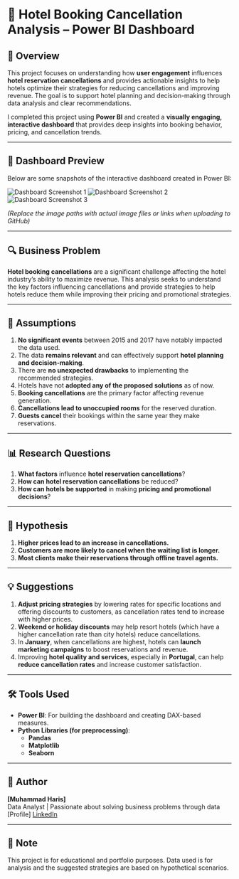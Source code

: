 # 🏨 Hotel Booking Cancellation Analysis – Power BI Dashboard

## 📝 Overview
This project focuses on understanding how **user engagement** influences **hotel reservation cancellations** and provides actionable insights to help hotels optimize their strategies for reducing cancellations and improving revenue. The goal is to support hotel planning and decision-making through data analysis and clear recommendations.

I completed this project using **Power BI** and created a **visually engaging, interactive dashboard** that provides deep insights into booking behavior, pricing, and cancellation trends.

---

## 📸 Dashboard Preview

Below are some snapshots of the interactive dashboard created in Power BI:

![Dashboard Screenshot 1](images/screenshot1.png)
![Dashboard Screenshot 2](images/screenshot2.png)
![Dashboard Screenshot 3](images/screenshot3.png)

*(Replace the image paths with actual image files or links when uploading to GitHub)*

---

## 🔍 Business Problem
**Hotel booking cancellations** are a significant challenge affecting the hotel industry’s ability to maximize revenue. This analysis seeks to understand the key factors influencing cancellations and provide strategies to help hotels reduce them while improving their pricing and promotional strategies.

---

## 🎯 Assumptions
1. **No significant events** between 2015 and 2017 have notably impacted the data used.
2. The data **remains relevant** and can effectively support **hotel planning and decision-making**.
3. There are **no unexpected drawbacks** to implementing the recommended strategies.
4. Hotels have not **adopted any of the proposed solutions** as of now.
5. **Booking cancellations** are the primary factor affecting revenue generation.
6. **Cancellations lead to unoccupied rooms** for the reserved duration.
7. **Guests cancel** their bookings within the same year they make reservations.

---

## 📊 Research Questions
1. **What factors** influence **hotel reservation cancellations**?
2. **How can hotel reservation cancellations** be reduced?
3. **How can hotels be supported** in making **pricing and promotional decisions**?

---

## 🧪 Hypothesis

1. **Higher prices lead to an increase in cancellations.**
2. **Customers are more likely to cancel when the waiting list is longer.**
3. **Most clients make their reservations through offline travel agents.**

---

## 💡 Suggestions

1. **Adjust pricing strategies** by lowering rates for specific locations and offering discounts to customers, as cancellation rates tend to increase with higher prices.
2. **Weekend or holiday discounts** may help resort hotels (which have a higher cancellation rate than city hotels) reduce cancellations.
3. In **January**, when cancellations are highest, hotels can **launch marketing campaigns** to boost reservations and revenue.
4. Improving **hotel quality and services**, especially in **Portugal**, can help **reduce cancellation rates** and increase customer satisfaction.

---

## 🛠 Tools Used

- **Power BI**: For building the dashboard and creating DAX-based measures.
- **Python Libraries (for preprocessing)**:
  - **Pandas**
  - **Matplotlib**
  - **Seaborn**

---

## 👤 Author
**[Muhammad Haris]**  
Data Analyst | Passionate about solving business problems through data  
[Profile] [LinkedIn](https://www.linkedin.com/in/mohammad-haris-780bb821a)

---

## 📌 Note
This project is for educational and portfolio purposes. Data used is for analysis and the suggested strategies are based on hypothetical scenarios.
